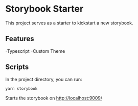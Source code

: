 # Storybook Starter

This project serves as a starter to kickstart a new storybook.

## Features

-Typescript
-Custom Theme

## Scripts

In the project directory, you can run:

`yarn storybook`

Starts the storybook on [ http://localhost:9009/](http://localhost:9009/)
